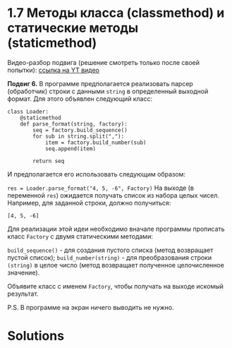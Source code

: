 # 1.7 Методы класса (classmethod) и статические методы (staticmethod)

Видео-разбор подвига (решение смотреть только после
своей попытки): [ссылка на YT видео](https://youtu.be/KV8T8JDtxW4)

**Подвиг 6.** В программе предполагается реализовать парсер
(обработчик) строки с данными `string` в определенный
выходной формат. Для этого объявлен следующий класс:
```
class Loader:
    @staticmethod
    def parse_format(string, factory):
        seq = factory.build_sequence()
        for sub in string.split(","):
            item = factory.build_number(sub)
            seq.append(item)

        return seq
```
И предполагается его использовать следующим образом:

`res = Loader.parse_format("4, 5, -6", Factory)`
На выходе (в переменной `res`) ожидается получать список из
набора целых чисел. Например, для заданной строки, 
должно получиться:

`[4, 5, -6]`

Для реализации этой идеи необходимо вначале программы
прописать класс `Factory` с двумя статическими методами:

`build_sequence()` - для создания пустого списка
(метод возвращает пустой список);
`build_number(string)` - для преобразования строки `(string)`
в целое число (метод возвращает полученное целочисленное значение).

Объявите класс с именем `Factory`, чтобы получать на
выходе искомый результат.

P.S. В программе на экран ничего выводить не нужно.

# Solutions

```

```
